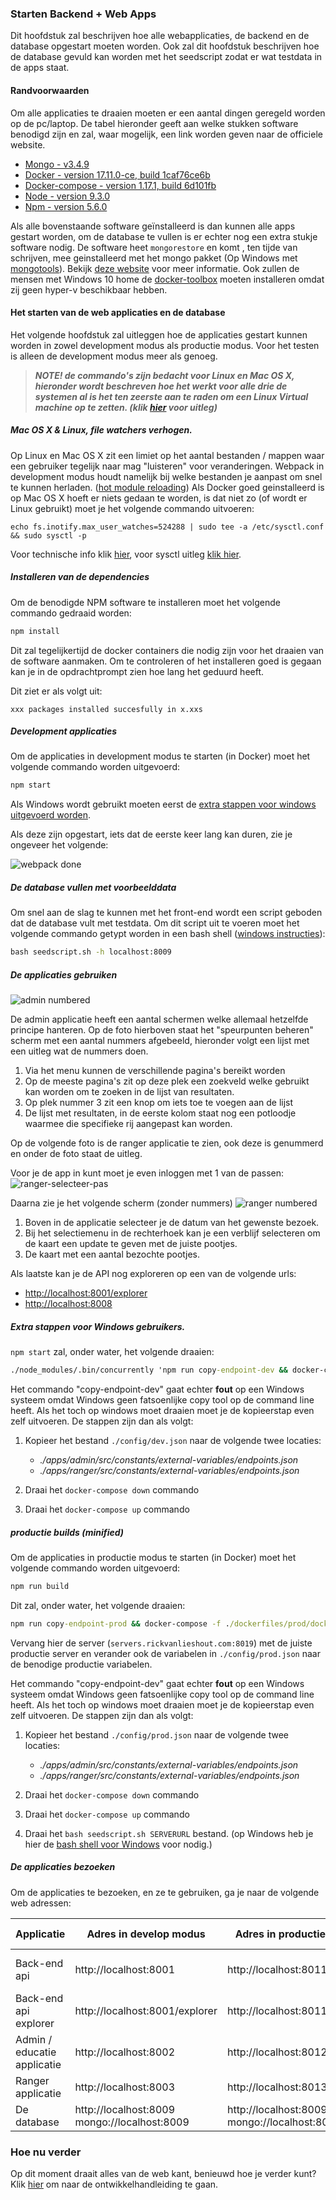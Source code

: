### Starten Backend + Web Apps
Dit hoofdstuk zal beschrijven hoe alle webapplicaties, de backend en de database opgestart moeten worden. Ook zal dit hoofdstuk beschrijven hoe de database gevuld kan worden met het seedscript zodat er wat testdata in de apps staat.

#### Randvoorwaarden

Om alle applicaties te draaien moeten er een aantal dingen geregeld worden op de pc/laptop.
De tabel hieronder geeft aan welke stukken software benodigd zijn en zal, waar mogelijk, een link worden geven naar de officiele website.

- [Mongo - v3.4.9](https://www.mongodb.com/)
- [Docker - version 17.11.0-ce, build 1caf76ce6b](https://www.docker.com/)
- [Docker-compose - version 1.17.1, build 6d101fb](https://docs.docker.com/compose/)
- [Node - version 9.3.0](https://nodejs.org/)
- [Npm - version 5.6.0](https://www.npmjs.com/)

Als alle bovenstaande software geïnstalleerd is dan kunnen alle apps gestart worden, om de database te vullen is er echter nog een extra stukje software nodig. De software heet `mongorestore` en komt , ten tijde van schrijven, mee geinstalleerd met het mongo pakket (Op Windows met [mongotools](https://github.com/mongodb/mongo-tools)). Bekijk [deze website](https://docs.mongodb.com/manual/reference/program/mongorestore/) voor meer informatie. Ook zullen de mensen met Windows 10 home de [docker-toolbox](https://docs.docker.com/toolbox/toolbox_install_windows/) moeten installeren omdat zij geen hyper-v beschikbaar hebben.

#### Het starten van de web applicaties en de database

Het volgende hoofdstuk zal uitleggen hoe de applicaties gestart kunnen worden in zowel development modus als productie modus. Voor het testen is alleen de development modus meer als genoeg.

> ***NOTE!  de commando's zijn bedacht voor Linux en Mac OS X, hieronder wordt beschreven hoe het werkt voor alle drie de systemen al is het ten zeerste aan te raden om een Linux Virtual machine op te zetten. (klik [hier](https://www.storagecraft.com/blog/the-dead-simple-guide-to-installing-a-linux-virtual-machine-on-windows/) voor uitleg)***

##### Mac OS X & Linux, file watchers verhogen.

Op Linux en Mac OS X zit een limiet op het aantal bestanden / mappen waar een gebruiker tegelijk naar mag "luisteren" voor veranderingen. Webpack in development modus houdt namelijk bij welke bestanden je aanpast om snel te kunnen herladen. ([hot module reloading](https://webpack.js.org/concepts/hot-module-replacement/))
Als Docker goed geinstalleerd is op Mac OS X hoeft er niets gedaan te worden, is dat niet zo (of wordt er Linux gebruikt) moet je het volgende commando uitvoeren:

```
echo fs.inotify.max_user_watches=524288 | sudo tee -a /etc/sysctl.conf && sudo sysctl -p
```

Voor technische info klik [hier](https://github.com/emcrisostomo/fswatch), voor sysctl uitleg [klik hier](https://wiki.archlinux.org/index.php/sysctl).
##### Installeren van de dependencies
Om de benodigde NPM software te installeren moet het volgende commando gedraaid worden:

```js
npm install
```

Dit zal tegelijkertijd de docker containers die nodig zijn voor het draaien van de software aanmaken.
Om te controleren of het installeren goed is gegaan kan je in de opdrachtprompt zien hoe lang het geduurd heeft.

Dit ziet er als volgt uit:

```
xxx packages installed succesfully in x.xxs
```

##### Development applicaties

Om de applicaties in development modus te starten (in Docker) moet het volgende commando worden uitgevoerd:

```cmd
npm start
```

Als Windows wordt gebruikt moeten eerst de [extra stappen voor windows uitgevoerd worden](#extrawindowsstappen).

Als deze zijn opgestart, iets dat de eerste keer lang kan duren, zie je ongeveer het volgende:

![webpack done](images/webpack-built.png)

##### De database vullen met voorbeelddata
Om snel aan de slag te kunnen met het front-end wordt een script geboden dat de database vult met testdata. Om dit script uit te voeren moet het volgende commando getypt worden in een bash shell ([windows instructies](https://www.howtogeek.com/249966/how-to-install-and-use-the-linux-bash-shell-on-windows-10/)):

```cmd
bash seedscript.sh -h localhost:8009
```

##### De applicaties gebruiken

![admin numbered](images/admin-numbered.png)

De admin applicatie heeft een aantal schermen welke allemaal hetzelfde principe hanteren. Op de foto hierboven staat het "speurpunten beheren" scherm met een aantal nummers afgebeeld, hieronder volgt een lijst met een uitleg wat de nummers doen.

1. Via het menu kunnen de verschillende pagina's bereikt worden
2. Op de meeste pagina's zit op deze plek een zoekveld welke gebruikt kan worden om te zoeken in de lijst van resultaten.
3. Op plek nummer 3 zit een knop om iets toe te voegen aan de lijst
4. De lijst met resultaten, in de eerste kolom staat nog een potloodje waarmee die specifieke rij aangepast kan worden.

Op de volgende foto is de ranger applicatie te zien, ook deze is genummerd en onder de foto staat de uitleg.

Voor je de app in kunt moet je even inloggen met 1 van de passen:
![ranger-selecteer-pas](images/ranger-selecteer-pas.png)

Daarna zie je het volgende scherm (zonder nummers)
![ranger numbered](images/ranger-numbered.png)

1. Boven in de applicatie selecteer je de datum van het gewenste bezoek.
2. Bij het selectiemenu in de rechterhoek kan je een verblijf selecteren om de kaart een update te geven met de juiste pootjes.
3. De kaart met een aantal bezochte pootjes.

Als laatste kan je de API nog exploreren op een van de volgende urls:

- [http://localhost:8001/explorer](http://localhost:8001/explorer)
- [http://localhost:8008](http://localhost:8008)

<a name="extrawindowsstappen"></a>

##### Extra stappen voor Windows gebruikers.

`npm start` zal, onder water, het volgende draaien:

```cmd
./node_modules/.bin/concurrently 'npm run copy-endpoint-dev && docker-compose down && docker-compose up' 'npm run docs'
```

Het commando "copy-endpoint-dev" gaat echter **fout** op een Windows systeem omdat Windows geen fatsoenlijke copy tool op de command line heeft. Als het toch op windows moet draaien moet je de kopieerstap even zelf uitvoeren. De stappen zijn dan als volgt:

1. Kopieer het bestand `./config/dev.json` naar de volgende twee locaties:

    - *./apps/admin/src/constants/external-variables/endpoints.json*
    - *./apps/ranger/src/constants/external-variables/endpoints.json*

2. Draai het `docker-compose down` commando
3. Draai het `docker-compose up` commando

##### productie builds (minified)

Om de applicaties in productie modus te starten (in Docker) moet het volgende commando worden uitgevoerd:

```cmd
npm run build
```

Dit zal, onder water, het volgende draaien:

```cmd
npm run copy-endpoint-prod && docker-compose -f ./dockerfiles/prod/docker-compose.yml down && docker-compose -f ./dockerfiles/prod/docker-compose.yml up && bash seedscript.sh -h servers.rickvanlieshout.com:8019
```

Vervang hier de server (`servers.rickvanlieshout.com:8019`) met de juiste productie server en verander ook de variabelen in `./config/prod.json` naar de benodige productie variabelen.

Het commando "copy-endpoint-dev" gaat echter **fout** op een Windows systeem omdat Windows geen fatsoenlijke copy tool op de command line heeft. Als het toch op windows moet draaien moet je de kopieerstap even zelf uitvoeren. De stappen zijn dan als volgt:

1. Kopieer het bestand `./config/prod.json` naar de volgende twee locaties:

    - *./apps/admin/src/constants/external-variables/endpoints.json*
    - *./apps/ranger/src/constants/external-variables/endpoints.json*

2. Draai het `docker-compose down` commando
3. Draai het `docker-compose up` commando
4. Draai het `bash seedscript.sh SERVERURL` bestand. (op Windows heb je hier de [bash shell voor Windows](https://www.howtogeek.com/249966/how-to-install-and-use-the-linux-bash-shell-on-windows-10/) voor nodig.)

##### De applicaties bezoeken

Om de applicaties te bezoeken, en ze te gebruiken, ga je naar de volgende web adressen:

| Applicatie                  | Adres in develop modus                        | Adres in productie modus                      | Wat te verwachten                   |
|-----------------------------|-----------------------------------------------|-----------------------------------------------|-------------------------------------|
| Back-end api                | http://localhost:8001                         | http://localhost:8011                         | Toont een starttijd en een uptime.  |
| Back-end api explorer       | http://localhost:8001/explorer                | http://localhost:8011/explorer                | ![explorer](images/explorer.png)        |
| Admin / educatie applicatie | http://localhost:8002                         | http://localhost:8012                         | ![admin app](images/admin.png)      |
| Ranger applicatie           | http://localhost:8003                         | http://localhost:8013                         | ![ranger app](images/ranger.png)    |
| De database                 | http://localhost:8009  mongo://localhost:8009 | http://localhost:8009  mongo://localhost:8009 |                                     |

### Hoe nu verder

Op dit moment draait alles van de web kant, benieuwd hoe je verder kunt? Klik [hier](#ontwikkelhandleiding) om naar de ontwikkelhandleiding te gaan.
